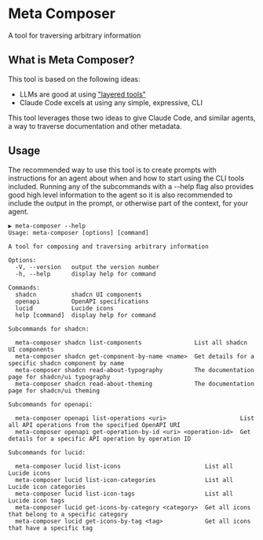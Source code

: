 # Meta Composer

A tool for traversing arbitrary information

## What is Meta Composer?

This tool is based on the following ideas:

- LLMs are good at using ["layered tools"](https://engineering.block.xyz/blog/build-mcp-tools-like-ogres-with-layers)
- Claude Code excels at using any simple, expressive, CLI

This tool leverages those two ideas to give Claude Code, and similar agents, a way to traverse documentation and other metadata.

## Usage

The recommended way to use this tool is to create prompts with instructions for an agent about when and how to start using the CLI tools included. Running any of the subcommands with a --help flag also provides good high level information to the agent so it is also recommended to include the output in the prompt, or otherwise part of the context, for your agent.

```
▶ meta-composer --help
Usage: meta-composer [options] [command]

A tool for composing and traversing arbitrary information

Options:
  -V, --version   output the version number
  -h, --help      display help for command

Commands:
  shadcn          shadcn UI components
  openapi         OpenAPI specifications
  lucid           Lucide icons
  help [command]  display help for command

Subcommands for shadcn:

  meta-composer shadcn list-components               List all shadcn UI components
  meta-composer shadcn get-component-by-name <name>  Get details for a specific shadcn component by name
  meta-composer shadcn read-about-typography         The documentation page for shadcn/ui typography
  meta-composer shadcn read-about-theming            The documentation page for shadcn/ui theming

Subcommands for openapi:

  meta-composer openapi list-operations <uri>                     List all API operations from the specified OpenAPI URI
  meta-composer openapi get-operation-by-id <uri> <operation-id>  Get details for a specific API operation by operation ID

Subcommands for lucid:

  meta-composer lucid list-icons                        List all Lucide icons
  meta-composer lucid list-icon-categories              List all Lucide icon categories
  meta-composer lucid list-icon-tags                    List all Lucide icon tags
  meta-composer lucid get-icons-by-category <category>  Get all icons that belong to a specific category
  meta-composer lucid get-icons-by-tag <tag>            Get all icons that have a specific tag
```
